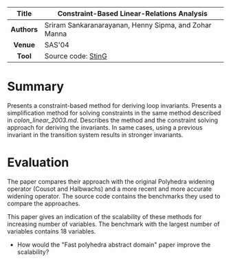 | **Title**   | Constraint-Based Linear-Relations Analysis                                                |
|:-----------:|-------------------------------------------------------------------------------------------| 
| **Authors** | Sriram Sankaranarayanan, Henny Sipma, and Zohar Manna                                     |
| **Venue**   | SAS'04                                                                                    |
| **Tool**    | Source code: [StinG](https://home.cs.colorado.edu/~srirams/research.html#GROUP)           |


# Summary
Presents a constraint-based method for deriving loop invariants.
Presents a simplification method for solving constraints in the same method described 
in *colon_linear_2003.md*.
Describes the method and the constraint solving approach for deriving the invariants.
In same cases, using a previous invariant in the transition system results in stronger invariants.


# Evaluation

The paper compares their approach with the original Polyhedra 
widening operator (Cousot and Halbwachs) and a more recent and more accurate widening operator.
The source code contains the benchmarks they used to compare the approaches.

This paper gives an indication of the scalability of these methods for increasing number of 
variables. 
The benchmark with the largest number of variables contains 18 variables.

- How would the "Fast polyhedra abstract domain" paper improve the scalability?
